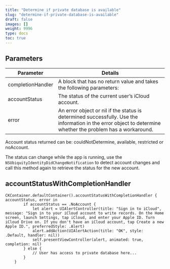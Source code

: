 ```yaml
---
title: "Determine if private database is available"
slug: "determine-if-private-database-is-available"
draft: false
images: []
weight: 9996
type: docs
toc: true
---
```


## Parameters
| Parameter | Details |
| ------ | ------ |
| completionHandler   | A block that has no return value and takes the following parameters:   |
| accountStatus |  The status of the current user’s iCloud account.|
| error | An error object or nil if the status is determined successfully. Use the information in the error object to determine whether the problem has a workaround. |


Account status returned can be: couldNotDetermine, available, restricted or noAccount.

The status can change while the app is running, use the `NSUbiquityIdentityDidChangeNotification` to detect account changes and call this method again to retrieve the status for the new account.

## accountStatusWithCompletionHandler
    CKContainer.defaultContainer().accountStatusWithCompletionHandler { accountStatus, error in
            if accountStatus == .NoAccount {
                let alert = UIAlertController(title: "Sign in to iCloud", message: "Sign in to your iCloud account to write records. On the Home screen, launch Settings, tap iCloud, and enter your Apple ID. Turn iCloud Drive on. If you don't have an iCloud account, tap Create a new Apple ID.", preferredStyle: .Alert)
                alert.addAction(UIAlertAction(title: "OK", style: .Default, handler: nil))
                self.presentViewController(alert, animated: true, completion: nil)
            } else {
                // User has access to private database here...
            }
        }




